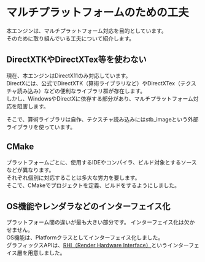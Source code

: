# マルチプラットフォームのための工夫

本エンジンは、マルチプラットフォーム対応を目的としています。  
そのために取り組んでいる工夫について紹介します。  

## DirectXTKやDirectXTex等を使わない

現在、本エンジンはDirectX11のみ対応しています。  
DirectXには、公式でDirectXTK（算術ライブラリなど）やDirectXTex（テクスチャ読み込み）などの便利なライブラリ群が存在します。  
しかし、WindowsやDirectXに依存する部分があり、マルチプラットフォーム対応を阻害します。  

そこで、算術ライブラリは自作、テクスチャ読み込みにはstb_imageという外部ライブラリを使っています。

## CMake

プラットフォームごとに、使用するIDEやコンパイラ、ビルド対象とするソースなどが異なります。  
それぞれ個別に対応することは多大な労力を要します。  
そこで、CMakeでプロジェクトを定義、ビルドをするようにしました。  

## OS機能やレンダラなどのインターフェイス化

プラットフォーム間の違いが最も大きい部分です。 
インターフェイス化は欠かせません。   
OS機能は、Platformクラスとしてインターフェイス化しました。  
グラフィックスAPIは、[RHI（Render Hardware Interface）](/works/MiyadaikuEngine1.0/renderer/#rhirender-hardware-interface)というインターフェイス層を用意しました。
